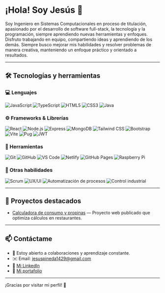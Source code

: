 # ¡Hola! Soy Jesús 👋

Soy Ingeniero en Sistemas Computacionales en proceso de titulación, apasionado por el desarrollo de software full-stack, la tecnología y la programación, siempre aprendiendo nuevas herramientas y enfoques.
Disfruto trabajando en equipo, compartiendo ideas y aprendiendo de los demás. Siempre busco mejorar mis habilidades y resolver problemas de manera creativa, manteniendo un enfoque práctico y orientado a resultados.

---

## 🛠️ Tecnologías y herramientas

### 💻 Lenguajes
![JavaScript](https://img.shields.io/badge/JavaScript-F7DF1E?style=flat-square&logo=javascript&logoColor=000)
![TypeScript](https://img.shields.io/badge/TypeScript-3178C6?style=flat-square&logo=typescript&logoColor=fff)
![HTML5](https://img.shields.io/badge/HTML5-E34F26?style=flat-square&logo=html5&logoColor=fff)
![CSS3](https://img.shields.io/badge/CSS3-1572B6?style=flat-square&logo=css3&logoColor=fff)
![Java](https://img.shields.io/badge/Java-ED8B00?style=flat-square&logo=java&logoColor=fff)

### ⚙️ Frameworks & Librerías
![React](https://img.shields.io/badge/React-20232A?style=flat-square&logo=react&logoColor=61DAFB)
![Node.js](https://img.shields.io/badge/Node.js-339933?style=flat-square&logo=node.js&logoColor=fff)
![Express](https://img.shields.io/badge/Express.js-000000?style=flat-square&logo=express&logoColor=fff)
![MongoDB](https://img.shields.io/badge/MongoDB-47A248?style=flat-square&logo=mongodb&logoColor=fff)
![Tailwind CSS](https://img.shields.io/badge/Tailwind_CSS-38B2AC?style=flat-square&logo=tailwind-css&logoColor=fff)
![Bootstrap](https://img.shields.io/badge/Bootstrap-7952B3?style=flat-square&logo=bootstrap&logoColor=fff)
![Vite](https://img.shields.io/badge/Vite-646CFF?style=flat-square&logo=vite&logoColor=fff)
![Pug](https://img.shields.io/badge/Pug-FFF?style=flat-square&logo=pug&logoColor=A86454)
![JWT](https://img.shields.io/badge/JWT-000000?style=flat-square&logo=jsonwebtokens&logoColor=fff)

### 🧰 Herramientas
![Git](https://img.shields.io/badge/Git-F05032?style=flat-square&logo=git&logoColor=fff)
![GitHub](https://img.shields.io/badge/GitHub-181717?style=flat-square&logo=github&logoColor=fff)
![VS Code](https://img.shields.io/badge/VS_Code-007ACC?style=flat-square&logo=visual-studio-code&logoColor=fff)
![Netlify](https://img.shields.io/badge/Netlify-00C7B7?style=flat-square&logo=netlify&logoColor=fff)
![GitHub Pages](https://img.shields.io/badge/GitHub_Pages-222?style=flat-square&logo=github&logoColor=white)
![Raspberry Pi](https://img.shields.io/badge/Raspberry_Pi-C51A4A?style=flat-square&logo=raspberry-pi&logoColor=fff)

### 🧠 Otras habilidades
![Scrum](https://img.shields.io/badge/Scrum-6DB33F?style=flat-square&logo=agile&logoColor=fff)
![UX/UI](https://img.shields.io/badge/UX%2FUI-E34F26?style=flat-square&logo=figma&logoColor=fff)
![Automatización de procesos](https://img.shields.io/badge/Automatización-009688?style=flat-square)
![Control industrial](https://img.shields.io/badge/Control_Industrial-607D8B?style=flat-square)

---

## 📂 Proyectos destacados


- [Calculadora de consumo y propinas](https://calculadora-consumo-prop.netlify.app) — Proyecto web publicado que optimiza cálculos en restaurantes.

---

## 📫 Contáctame

- 💬 Estoy abierto a colaboraciones y aprendizaje constante.  
- ✉️ Email: jesuspineda1429@gmail.com 
- 🔗 [Mi LinkedIn](www.linkedin.com/in/jesús-pineda-630a3b300)  
- 🔗 [Mi portafolio](https://jesus-pineda-portafolio.netlify.app)

---

¡Gracias por visitar mi perfil! 🚀


